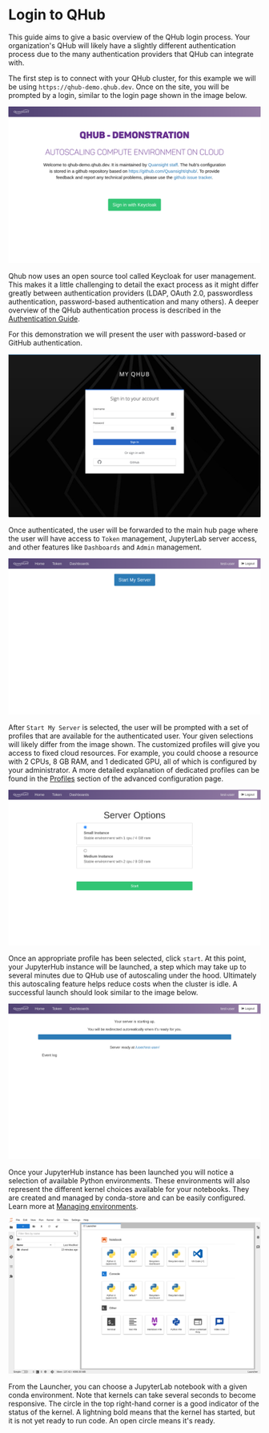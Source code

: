 # Login to QHub

This guide aims to give a basic overview of the QHub login process. Your organization's QHub will likely have a slightly different authentication process due to the many
authentication providers that QHub can integrate with.

The first step is to connect with your QHub cluster, for this example we will be using `https://qhub-demo.qhub.dev`. Once on the site, you will be prompted by a login, similar to
the login page shown in the image below.

![QHub login screen](../images/qhub_login_screen.png)

Qhub now uses an open source tool called Keycloak for user management. This makes it a little challenging to detail the exact process as it might differ greatly between
authentication providers (LDAP, OAuth 2.0, passwordless authentication, password-based authentication and many others). A deeper overview of the QHub authentication process is
described in the [Authentication Guide](../installation/login.md).

For this demonstration we will present the user with password-based or GitHub authentication.

![QHub Keycloak auth screen](../images/keycloak_qhub_login.png)

Once authenticated, the user will be forwarded to the main hub page where the user will have access to `Token` management, JupyterLab server access, and other features like
`Dashboards` and `Admin` management.

![QHub main hub screen](../images/qhub_main_hub_page.png)

After `Start My Server` is selected, the user will be prompted with a set of profiles that are available for the authenticated user. Your given selections will likely differ from
the image shown. The customized profiles will give you access to fixed cloud resources. For example, you could choose a resource with 2 CPUs, 8 GB RAM, and 1 dedicated GPU, all of
which is configured by your administrator. A more detailed explanation of dedicated profiles can be found in the [Profiles](../installation/configuration.md#profiles) section of
the advanced configuration page.

![QHub select profile](../images/qhub_select_profile.png)

Once an appropriate profile has been selected, click `start`. At this point, your JupyterHub instance will be launched, a step which may take up to several minutes due to QHub use
of autoscaling under the hood. Ultimately this autoscaling feature helps reduce costs when the cluster is idle. A successful launch should look similar to the image below.

![QHub start server](../images/qhub_server_start.png)

Once your JupyterHub instance has been launched you will notice a selection of available Python environments. These environments will also represent the different kernel choices
available for your notebooks. They are created and managed by conda-store and can be easily configured. Learn more at
[Managing environments](../installation/configuration.md#environments).

![QHub kernel selection](../images/qhub_kernel_selection.png)

From the Launcher, you can choose a JupyterLab notebook with a given conda environment. Note that kernels can take several seconds to become responsive. The circle in the top
right-hand corner is a good indicator of the status of the kernel. A lightning bold means that the kernel has started, but it is not yet ready to run code. An open circle means
it's ready.
